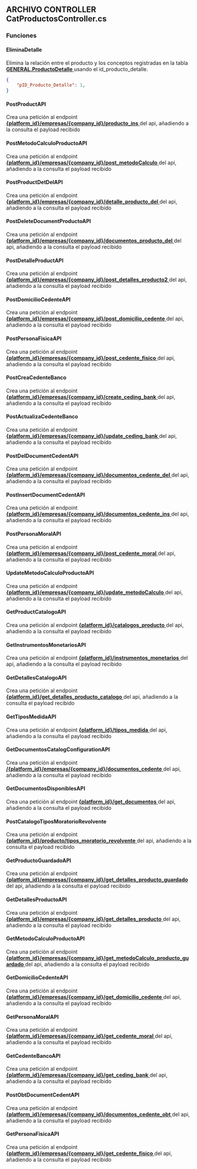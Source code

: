 ## ARCHIVO CONTROLLER CatProductosController.cs
### Funciones

#### EliminaDetalle

Elimina la relación entre el producto y los conceptos registradas en la tabla <a href="../../../../../sistema/direccion/direccion/#generalproductodetalle"> 
    <strong>GENERAL.ProductoDetalle</strong>
  </a> usando el id_producto_detalle.

``` json title="Payload de entrada"
{
    "pID_Producto_Detalle": 1,
}
```

#### PostProductAPI

Crea una petición al endpoint  <a href="../../../../../desarrollo/api/endpoints/productos/#platform_idempresascompany_idproducto_ins"> 
    <strong>{platform_id}/empresas/{company_id}/producto_ins</strong>
  </a> del api, añadiendo a la consulta el payload recibido
#### PostMetodoCalculoProductoAPI

Crea una petición al endpoint <a href="../../../../../desarrollo/api/endpoints/productos/#platform_idempresascompany_idpost_metodocalculo"> 
    <strong>{platform_id}/empresas/{company_id}/post_metodoCalculo</strong>
  </a> del api, añadiendo a la consulta el payload recibido

#### PostProductDetDelAPI

Crea una petición al endpoint <a href="../../../../../desarrollo/api/endpoints/productos/#platform_idempresascompany_iddetalle_producto_del"> 
    <strong>{platform_id}/empresas/{company_id}/detalle_producto_del</strong>
  </a> del api, añadiendo a la consulta el payload recibido

#### PostDeleteDocumentProductoAPI

Crea una petición al endpoint <a href="../../../../../desarrollo/api/endpoints/productos/#platform_idempresascompany_iddocumentos_producto_del"> 
    <strong>{platform_id}/empresas/{company_id}/documentos_producto_del</strong>
  </a> del api, añadiendo a la consulta el payload recibido

#### PostDetalleProductAPI

Crea una petición al endpoint <a href="../../../../../desarrollo/api/endpoints/productos/#platform_idempresascompany_idpost_detalles_producto2"> 
    <strong>{platform_id}/empresas/{company_id}/post_detalles_producto2</strong>
  </a> del api, añadiendo a la consulta el payload recibido

#### PostDomicilioCedenteAPI

Crea una petición al endpoint <a href="../../../../../desarrollo/api/endpoints/productos/#platform_idempresascompany_idpost_domicilio_cedente"> 
    <strong>{platform_id}/empresas/{company_id}/post_domicilio_cedente</strong>
  </a> del api, añadiendo a la consulta el payload recibido

#### PostPersonaFisicaAPI

Crea una petición al endpoint <a href="../../../../../desarrollo/api/endpoints/productos/#platform_idempresascompany_idpost_cedente_fisico"> 
    <strong>{platform_id}/empresas/{company_id}/post_cedente_fisico</strong>
  </a> del api, añadiendo a la consulta el payload recibido

#### PostCreaCedenteBanco

Crea una petición al endpoint <a href="../../../../../desarrollo/api/endpoints/productos/#platform_idempresascompany_idcreate_ceding_bank"> 
    <strong>{platform_id}/empresas/{company_id}/create_ceding_bank</strong>
  </a> del api, añadiendo a la consulta el payload recibido

#### PostActualizaCedenteBanco

Crea una petición al endpoint <a href="../../../../../desarrollo/api/endpoints/productos/#platform_idempresascompany_idupdate_ceding_bank"> 
    <strong>{platform_id}/empresas/{company_id}/update_ceding_bank</strong>
  </a> del api, añadiendo a la consulta el payload recibido

#### PostDelDocumentCedentAPI

Crea una petición al endpoint <a href="../../../../../desarrollo/api/endpoints/productos/#platform_idempresascompany_iddocumentos_cedente_del"> 
    <strong>{platform_id}/empresas/{company_id}/documentos_cedente_del</strong>
  </a> del api, añadiendo a la consulta el payload recibido

#### PostInsertDocumentCedentAPI

Crea una petición al endpoint <a href="../../../../../desarrollo/api/endpoints/productos/#platform_idempresascompany_iddocumentos_cedente_ins"> 
    <strong>{platform_id}/empresas/{company_id}/documentos_cedente_ins</strong>
  </a> del api, añadiendo a la consulta el payload recibido

#### PostPersonaMoralAPI

Crea una petición al endpoint <a href="../../../../../desarrollo/api/endpoints/productos/#platform_idempresascompany_idpost_cedente_moral"> 
    <strong>{platform_id}/empresas/{company_id}/post_cedente_moral</strong>
  </a> del api, añadiendo a la consulta el payload recibido

#### UpdateMetodoCalculoProductoAPI

Crea una petición al endpoint <a href="../../../../../desarrollo/api/endpoints/productos/#platform_idempresascompany_idupdate_metodocalculo"> 
    <strong>{platform_id}/empresas/{company_id}/update_metodoCalculo</strong>
  </a> del api, añadiendo a la consulta el payload recibido

#### GetProductCatalogoAPI

Crea una petición al endpoint <a href="../../../../../desarrollo/api/endpoints/productos/#platform_idcatalogos_producto"> 
    <strong>{platform_id}/catalogos_producto</strong>
  </a> del api, añadiendo a la consulta el payload recibido
  
#### GetInstrumentosMonetariosAPI

Crea una petición al endpoint <a href="../../../../../desarrollo/api/endpoints/productos/#platform_idinstrumentos_monetarios"> 
    <strong>{platform_id}/instrumentos_monetarios</strong>
  </a> del api, añadiendo a la consulta el payload recibido

#### GetDetallesCatalogoAPI

Crea una petición al endpoint <a href="../../../../../desarrollo/api/endpoints/productos/#platform_idget_detalles_producto_catalogo"> 
    <strong>{platform_id}/get_detalles_producto_catalogo</strong>
  </a> del api, añadiendo a la consulta el payload recibido

#### GetTiposMedidaAPI

Crea una petición al endpoint <a href="../../../../../desarrollo/api/endpoints/productos/#platform_idtipos_medida"> 
    <strong>{platform_id}/tipos_medida</strong>
  </a> del api, añadiendo a la consulta el payload recibido

#### GetDocumentosCatalogConfigurationAPI

Crea una petición al endpoint <a href="../../../../../desarrollo/api/endpoints/productos/#platform_idempresascompany_iddocumentos_cedente"> 
    <strong>/{platform_id}/empresas/{company_id}/documentos_cedente</strong>
  </a> del api, añadiendo a la consulta el payload recibido

#### GetDocumentosDisponiblesAPI

Crea una petición al endpoint <a href="../../../../../desarrollo/api/endpoints/productos/#platform_idget_documentos"> 
    <strong>{platform_id}/get_documentos</strong>
  </a> del api, añadiendo a la consulta el payload recibido

#### PostCatalogoTiposMoratorioRevolvente

Crea una petición al endpoint <a href="../../../../../desarrollo/api/endpoints/productos/#platform_idproductotipos_moratorio_revolvente"> 
    <strong>{platform_id}/producto/tipos_moratorio_revolvente</strong>
  </a> del api, añadiendo a la consulta el payload recibido

#### GetProductoGuardadoAPI

Crea una petición al endpoint <a href="../../../../../desarrollo/api/endpoints/productos/#platform_idempresascompany_idget_detalles_producto_guardado"> 
    <strong>{platform_id}/empresas/{company_id}/get_detalles_producto_guardado</strong>
  </a> del api, añadiendo a la consulta el payload recibido

#### GetDetallesProductoAPI

Crea una petición al endpoint <a href="../../../../../desarrollo/api/endpoints/productos/#platform_idempresascompany_idget_detalles_producto"> 
    <strong>{platform_id}/empresas/{company_id}/get_detalles_producto</strong>
  </a> del api, añadiendo a la consulta el payload recibido

#### GetMetodoCalculoProductoAPI

Crea una petición al endpoint <a href="../../../../../desarrollo/api/endpoints/productos/#platform_idempresascompany_idget_metodocalculo_producto_guardado"> 
    <strong>{platform_id}/empresas/{company_id}/get_metodoCalculo_producto_guardado</strong>
  </a> del api, añadiendo a la consulta el payload recibido
  
#### GetDomicilioCedenteAPI

Crea una petición al endpoint <a href="../../../../../desarrollo/api/endpoints/productos/#platform_idempresascompany_idget_domicilio_cedente"> 
    <strong>{platform_id}/empresas/{company_id}/get_domicilio_cedente</strong>
  </a> del api, añadiendo a la consulta el payload recibido

#### GetPersonaMoralAPI

Crea una petición al endpoint <a href="../../../../../desarrollo/api/endpoints/productos/#platform_idempresascompany_idget_cedente_moral"> 
    <strong>{platform_id}/empresas/{company_id}/get_cedente_moral</strong>
  </a> del api, añadiendo a la consulta el payload recibido

#### GetCedenteBancoAPI

Crea una petición al endpoint <a href="../../../../../desarrollo/api/endpoints/productos/#platform_idempresascompany_idget_ceding_bank"> 
    <strong>{platform_id}/empresas/{company_id}/get_ceding_bank</strong>
  </a> del api, añadiendo a la consulta el payload recibido

#### PostObtDocumentCedentAPI

Crea una petición al endpoint <a href="../../../../../desarrollo/api/endpoints/productos/#platform_idempresascompany_iddocumentos_cedente_obt"> 
    <strong>{platform_id}/empresas/{company_id}/documentos_cedente_obt</strong>
  </a> del api, añadiendo a la consulta el payload recibido

#### GetPersonaFisicaAPI

Crea una petición al endpoint <a href="../../../../../desarrollo/api/endpoints/productos/#platform_idempresascompany_idget_cedente_fisico"> 
    <strong>{platform_id}/empresas/{company_id}/get_cedente_fisico</strong>
  </a> del api, añadiendo a la consulta el payload recibido

